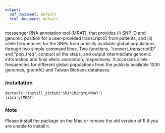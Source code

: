 ```yaml
---
output:
  pdf_document: default
  html_document: default
---
```

messenger RNA annotation tool (MRAT), that provides (i) SNP ID and genomic position for a user-provided transcript ID from patients, and (ii) allele frequencies for the SNPs from publicly available global populations, through two simple command lines. Two functions, “convert_transcriptID” and “pop_freq”, conduct all the steps, and output intermediate genomic information and final allelic annotation, respectively. It accesses allele frequencies for different global populations from the publicly available 1000 genomes, gnomAD and Taiwan Biobank databases.


### Installation

```{r package}
devtools::install_github("ShihChingYu/MRAT")
library(MRAT)
```

### Note
Please install the package on the Mac or remove the old version of R if you are unable to install it. 
